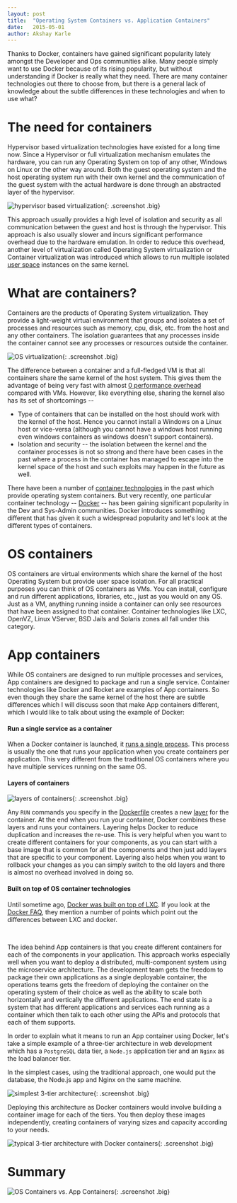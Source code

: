 ```yaml
---
layout: post
title:  "Operating System Containers vs. Application Containers"
date:   2015-05-01
author: Akshay Karle
---
```


Thanks to Docker, containers have gained significant popularity lately amongst the Developer and Ops communities alike. Many people simply want to use Docker because of its rising popularity, but without understanding if Docker is really what they need. There are many container technologies out there to choose from, but there is a general lack of knowledge about the subtle differences in these technologies and when to use what?

# The need for containers

Hypervisor based virtualization technologies have existed for a long time now. Since a Hypervisor or full virtualization mechanism emulates the hardware, you can run any Operating System on top of any other, Windows on Linux or the other way around. Both the guest operating system and the host operating system run with their own kernel and the communication of the guest system with the actual hardware is done through an abstracted layer of the hypervisor.

![hypervisor based virtualization](/assets/images/screenshots/containers/hypervisor-based-virtualization.jpg){: .screenshot .big}

This approach usually provides a high level of isolation and security as all communication between the guest and host is through the hypervisor. This approach is also usually slower and incurs significant performance overhead due to the hardware emulation. In order to reduce this overhead, another level of virtualization called Operating System virtualization or Container virtualization was introduced which allows to run multiple isolated [user space](https://en.wikipedia.org/wiki/User_space) instances on the same kernel.

# What are containers?

Containers are the products of Operating System virtualization. They provide a light-weight virtual environment that groups and isolates a set of processes and resources such as memory, cpu, disk, etc. from the host and any other containers. The isolation guarantees that any processes inside the container cannot see any processes or resources outside the container.

![OS virtualization](/assets/images/screenshots/containers/os-virtualization.jpg){: .screenshot .big}

The difference between a container and a full-fledged VM is that all containers share the same kernel of the host system. This gives them the advantage of being very fast with almost [0 performance overhead](https://en.wikipedia.org/wiki/Operating-system-level_virtualization#Overhead) compared with VMs. However, like everything else, sharing the kernel also has its set of shortcomings --

* Type of containers that can be installed on the host should work with the kernel of the host. Hence you cannot install a Windows on a Linux host or vice-versa (although you cannot have a windows host running even windows containers as windows doesn't support containers).
* Isolation and security -- the isolation between the kernel and the container processes is not so strong and there have been cases in the past where a process in the container has managed to escape into the kernel space of the host and such exploits may happen in the future as well.

There have been a number of [container technologies](https://en.wikipedia.org/wiki/Operating-system-level_virtualization#Implementations) in the past which provide operating system containers. But very recently, one particular container technology -- [Docker](https://www.Docker.com/) -- has been gaining significant popularity in the Dev and Sys-Admin communities. Docker introduces something different that has given it such a widespread popularity and let's look at the different types of containers.

# OS containers

OS containers are virtual environments which share the kernel of the host Operating System but provide user space isolation. For all practical purposes you can think of OS containers as VMs. You can install, configure and run different applications, libraries, etc., just as you would on any OS. Just as a VM, anything running inside a container can only see resources that have been assigned to that container. Container technologies like LXC, OpenVZ, Linux VServer, BSD Jails and Solaris zones all fall under this category.

# App containers

While OS containers are designed to run multiple processes and services, App containers are designed to package and run a single service. Container technologies like Docker and Rocket are examples of App containers. So even though they share the same kernel of the host there are subtle differences which I will discuss soon that make App containers different, which I would like to talk about using the example of Docker:

#### Run a single service as a container

When a Docker container is launched, it [runs a single process](https://docs.docker.com/reference/run/). This process is usually the one that runs your application when you create containers per application. This very different from the traditional OS containers where you have multiple services running on the same OS.

#### Layers of containers

![layers of containers](/assets/images/screenshots/containers/docker-layers.png){: .screenshot .big}

Any `RUN` commands you specify in the [Dockerfile](https://docs.docker.com/reference/builder/) creates a new [layer](https://docs.docker.com/terms/layer/) for the container. At the end when you run your container, Docker combines these layers and runs your containers. Layering helps Docker to reduce duplication and increases the re-use. This is very helpful when you want to create different containers for your components, as you can start with a base image that is common for all the components and then just add layers that are specific to your component. Layering also helps when you want to rollback your changes as you can simply switch to the old layers and there is almost no overhead involved in doing so.

#### Built on top of OS container technologies

Until sometime ago, [Docker was built on top of LXC](http://www.infoq.com/news/2014/03/docker_0_9). If you look at the [Docker FAQ](https://docs.docker.com/faq/), they mention a number of points which point out the differences between LXC and docker.

<br/>

The idea behind App containers is that you create different containers for each of the components in your application. This approach works especially well when you want to deploy a distributed, multi-component system using the microservice architecture. The development team gets the freedom to package their own applications as a single deployable container, the operations teams gets the freedom of deploying the container on the operating system of their choice as well as the ability to scale both horizontally and vertically the different applications. The end state is a system that has different applications and services each running as a container which then talk to each other using the APIs and protocols that each of them supports.

In order to explain what it means to run an App container using Docker, let's take a simple example of a three-tier architecture in web development which has a `PostgreSQL` data tier, a `Node.js` application tier and an `Nginx` as the load balancer tier.

In the simplest cases, using the traditional approach, one would put the database, the Node.js app and Nginx on the same machine.

![simplest 3-tier architecture](/assets/images/screenshots/containers/simplest-3-tier-architecture.jpg){: .screenshot .big}

Deploying this architecture as Docker containers would involve building a container image for each of the tiers. You then deploy these images independently, creating containers of varying sizes and capacity according to your needs.

![typical 3-tier architecture with Docker containers](/assets/images/screenshots/containers/3-tier-architecture-using-docker.jpg){: .screenshot .big}

# Summary

![OS Containers vs. App Containers](/assets/images/screenshots/containers/os-vs-app-containers.jpg){: .screenshot .big}

